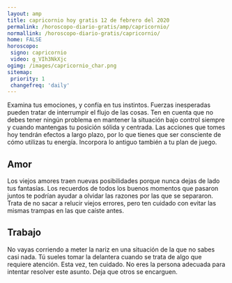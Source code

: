 ```yaml
---
layout: amp
title: capricornio hoy gratis 12 de febrero del 2020 
permalink: /horoscopo-diario-gratis/amp/capricornio/
normallink: /horoscopo-diario-gratis/capricornio/
home: FALSE
horoscopo:
 signo: capricornio
 video: g_VIh3NkXjc
ogimg: /images/capricornio_char.png
sitemap:
 priority: 1
 changefreq: 'daily'
---
```



Examina tus emociones, y confía en tus instintos. Fuerzas inesperadas pueden tratar de interrumpir el flujo de las cosas. Ten en cuenta que no debes tener ningún problema en mantener la situación bajo control siempre y cuando mantengas tu posición sólida y centrada. Las acciones que tomes hoy tendrán efectos a largo plazo, por lo que tienes que ser consciente de cómo utilizas tu energía. Incorpora lo antiguo también a tu plan de juego.

## Amor

Los viejos amores traen nuevas posibilidades porque nunca dejas de lado tus fantasías. Los recuerdos de todos los buenos momentos que pasaron juntos te podrían ayudar a olvidar las razones por las que se separaron. Trata de no sacar a relucir viejos errores, pero ten cuidado con evitar las mismas trampas en las que caíste antes.

## Trabajo

No vayas corriendo a meter la nariz en una situación de la que no sabes casi nada. Tú sueles tomar la delantera cuando se trata de algo que requiere atención. Esta vez, ten cuidado. No eres la persona adecuada para intentar resolver este asunto. Deja que otros se encarguen.